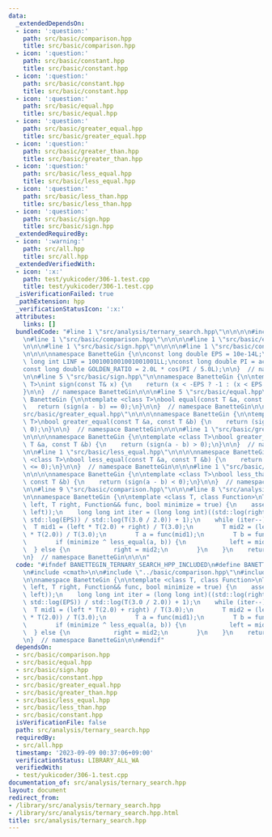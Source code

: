 ```yaml
---
data:
  _extendedDependsOn:
  - icon: ':question:'
    path: src/basic/comparison.hpp
    title: src/basic/comparison.hpp
  - icon: ':question:'
    path: src/basic/constant.hpp
    title: src/basic/constant.hpp
  - icon: ':question:'
    path: src/basic/constant.hpp
    title: src/basic/constant.hpp
  - icon: ':question:'
    path: src/basic/equal.hpp
    title: src/basic/equal.hpp
  - icon: ':question:'
    path: src/basic/greater_equal.hpp
    title: src/basic/greater_equal.hpp
  - icon: ':question:'
    path: src/basic/greater_than.hpp
    title: src/basic/greater_than.hpp
  - icon: ':question:'
    path: src/basic/less_equal.hpp
    title: src/basic/less_equal.hpp
  - icon: ':question:'
    path: src/basic/less_than.hpp
    title: src/basic/less_than.hpp
  - icon: ':question:'
    path: src/basic/sign.hpp
    title: src/basic/sign.hpp
  _extendedRequiredBy:
  - icon: ':warning:'
    path: src/all.hpp
    title: src/all.hpp
  _extendedVerifiedWith:
  - icon: ':x:'
    path: test/yukicoder/306-1.test.cpp
    title: test/yukicoder/306-1.test.cpp
  _isVerificationFailed: true
  _pathExtension: hpp
  _verificationStatusIcon: ':x:'
  attributes:
    links: []
  bundledCode: "#line 1 \"src/analysis/ternary_search.hpp\"\n\n\n\n#include <cmath>\n\
    \n#line 1 \"src/basic/comparison.hpp\"\n\n\n\n#line 1 \"src/basic/equal.hpp\"\n\
    \n\n\n#line 1 \"src/basic/sign.hpp\"\n\n\n\n#line 1 \"src/basic/constant.hpp\"\
    \n\n\n\nnamespace BanetteGin {\n\nconst long double EPS = 10e-14L;\nconst long\
    \ long int LINF = 1001001001001001001LL;\nconst long double PI = acos(-1.0L);\n\
    const long double GOLDEN_RATIO = 2.0L * cos(PI / 5.0L);\n\n}  // namespace BanetteGin\n\
    \n\n#line 5 \"src/basic/sign.hpp\"\n\nnamespace BanetteGin {\n\ntemplate <class\
    \ T>\nint sign(const T& x) {\n    return (x < -EPS ? -1 : (x < EPS ? 0 : 1));\n\
    }\n\n}  // namespace BanetteGin\n\n\n#line 5 \"src/basic/equal.hpp\"\n\nnamespace\
    \ BanetteGin {\n\ntemplate <class T>\nbool equal(const T &a, const T &b) {\n \
    \   return (sign(a - b) == 0);\n}\n\n}  // namespace BanetteGin\n\n\n#line 1 \"\
    src/basic/greater_equal.hpp\"\n\n\n\nnamespace BanetteGin {\n\ntemplate <class\
    \ T>\nbool greater_equal(const T &a, const T &b) {\n    return (sign(a - b) >=\
    \ 0);\n}\n\n}  // namespace BanetteGin\n\n\n#line 1 \"src/basic/greater_than.hpp\"\
    \n\n\n\nnamespace BanetteGin {\n\ntemplate <class T>\nbool greater_than(const\
    \ T &a, const T &b) {\n    return (sign(a - b) > 0);\n}\n\n}  // namespace BanetteGin\n\
    \n\n#line 1 \"src/basic/less_equal.hpp\"\n\n\n\nnamespace BanetteGin {\n\ntemplate\
    \ <class T>\nbool less_equal(const T &a, const T &b) {\n    return (sign(a - b)\
    \ <= 0);\n}\n\n}  // namespace BanetteGin\n\n\n#line 1 \"src/basic/less_than.hpp\"\
    \n\n\n\nnamespace BanetteGin {\n\ntemplate <class T>\nbool less_than(const T &a,\
    \ const T &b) {\n    return (sign(a - b) < 0);\n}\n\n}  // namespace BanetteGin\n\
    \n\n#line 9 \"src/basic/comparison.hpp\"\n\n\n#line 8 \"src/analysis/ternary_search.hpp\"\
    \n\nnamespace BanetteGin {\n\ntemplate <class T, class Function>\nT ternary_search(T\
    \ left, T right, Function&& func, bool minimize = true) {\n    assert(greater_equal(right,\
    \ left));\n    long long int iter = (long long int)((std::log(right - left) -\
    \ std::log(EPS)) / std::log(T(3.0 / 2.0)) + 1);\n    while (iter--) {\n      \
    \  T mid1 = (left * T(2.0) + right) / T(3.0);\n        T mid2 = (left + right\
    \ * T(2.0)) / T(3.0);\n        T a = func(mid1);\n        T b = func(mid2);\n\
    \        if (minimize ^ less_equal(a, b)) {\n            left = mid1;\n      \
    \  } else {\n            right = mid2;\n        }\n    }\n    return left;\n}\n\
    \n}  // namespace BanetteGin\n\n\n"
  code: "#ifndef BANETTEGIN_TERNARY_SEARCH_HPP_INCLUDED\n#define BANETTEGIN_TERNARY_SEARCH_HPP_INCLUDED\n\
    \n#include <cmath>\n\n#include \"../basic/comparison.hpp\"\n#include \"../basic/constant.hpp\"\
    \n\nnamespace BanetteGin {\n\ntemplate <class T, class Function>\nT ternary_search(T\
    \ left, T right, Function&& func, bool minimize = true) {\n    assert(greater_equal(right,\
    \ left));\n    long long int iter = (long long int)((std::log(right - left) -\
    \ std::log(EPS)) / std::log(T(3.0 / 2.0)) + 1);\n    while (iter--) {\n      \
    \  T mid1 = (left * T(2.0) + right) / T(3.0);\n        T mid2 = (left + right\
    \ * T(2.0)) / T(3.0);\n        T a = func(mid1);\n        T b = func(mid2);\n\
    \        if (minimize ^ less_equal(a, b)) {\n            left = mid1;\n      \
    \  } else {\n            right = mid2;\n        }\n    }\n    return left;\n}\n\
    \n}  // namespace BanetteGin\n\n#endif"
  dependsOn:
  - src/basic/comparison.hpp
  - src/basic/equal.hpp
  - src/basic/sign.hpp
  - src/basic/constant.hpp
  - src/basic/greater_equal.hpp
  - src/basic/greater_than.hpp
  - src/basic/less_equal.hpp
  - src/basic/less_than.hpp
  - src/basic/constant.hpp
  isVerificationFile: false
  path: src/analysis/ternary_search.hpp
  requiredBy:
  - src/all.hpp
  timestamp: '2023-09-09 00:37:06+09:00'
  verificationStatus: LIBRARY_ALL_WA
  verifiedWith:
  - test/yukicoder/306-1.test.cpp
documentation_of: src/analysis/ternary_search.hpp
layout: document
redirect_from:
- /library/src/analysis/ternary_search.hpp
- /library/src/analysis/ternary_search.hpp.html
title: src/analysis/ternary_search.hpp
---
```

